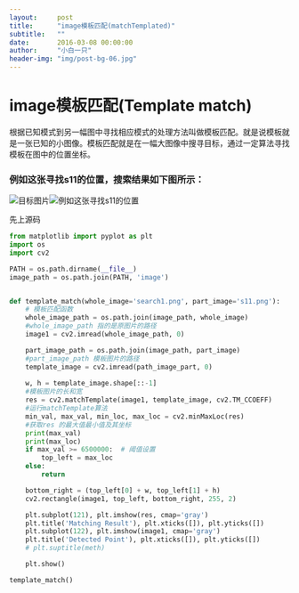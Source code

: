 ```yaml
---
layout:     post
title:      "image模板匹配(matchTemplated)"
subtitle:   ""
date:       2016-03-08 00:00:00
author:     "小白一只"
header-img: "img/post-bg-06.jpg"
---
```



#  image模板匹配(Template match)

  根据已知模式到另一幅图中寻找相应模式的处理方法叫做模板匹配。就是说模板就是一张已知的小图像。模板匹配就是在一幅大图像中搜寻目标，通过一定算法寻找模板在图中的位置坐标。

###  例如这张寻找s11的位置，搜索结果如下图所示：
  ![目标图片](https://i.imgur.com/1nPlbNk.png)![例如这张寻找s11的位置](https://i.imgur.com/lTqn2aH.png)

先上源码
```python
from matplotlib import pyplot as plt
import os
import cv2

PATH = os.path.dirname(__file__)
image_path = os.path.join(PATH, 'image')


def template_match(whole_image='search1.png', part_image='s11.png'):
	# 模板匹配函数  
	whole_image_path = os.path.join(image_path, whole_image)
	#whole_image_path 指的是原图片的路径
	image1 = cv2.imread(whole_image_path, 0)

	part_image_path = os.path.join(image_path, part_image)
	#part_image_path 模板图片的路径
	template_image = cv2.imread(path_image_part, 0)
	
	w, h = template_image.shape[::-1]
	#模板图片的长和宽
	res = cv2.matchTemplate(image1, template_image, cv2.TM_CCOEFF)
	#运行matchTemplate算法
	min_val, max_val, min_loc, max_loc = cv2.minMaxLoc(res)
	#获取res 的最大值最小值及其坐标
	print(max_val)
	print(max_loc)
	if max_val >= 6500000:  # 阈值设置
		top_left = max_loc
	else:
		return

	bottom_right = (top_left[0] + w, top_left[1] + h)
	cv2.rectangle(image1, top_left, bottom_right, 255, 2)

	plt.subplot(121), plt.imshow(res, cmap='gray')
	plt.title('Matching Result'), plt.xticks([]), plt.yticks([])
	plt.subplot(122), plt.imshow(image1, cmap='gray')
	plt.title('Detected Point'), plt.xticks([]), plt.yticks([])
	# plt.suptitle(meth)

	plt.show()

template_match()
```




